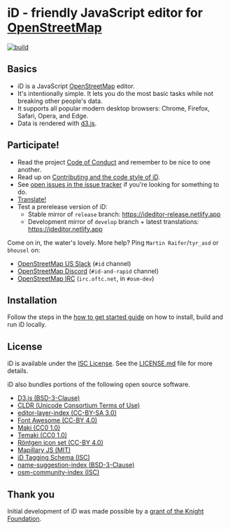 # iD - friendly JavaScript editor for [OpenStreetMap](https://www.openstreetmap.org/)

[![build](https://github.com/openstreetmap/iD/workflows/build/badge.svg)](https://github.com/openstreetmap/iD/actions?query=workflow%3A%22build%22)

## Basics

* iD is a JavaScript [OpenStreetMap](https://www.openstreetmap.org/) editor.
* It's intentionally simple. It lets you do the most basic tasks while not breaking other people's data.
* It supports all popular modern desktop browsers: Chrome, Firefox, Safari, Opera, and Edge.
* Data is rendered with [d3.js](https://d3js.org/).

## Participate!

* Read the project [Code of Conduct](CODE_OF_CONDUCT.md) and remember to be nice to one another.
* Read up on [Contributing and the code style of iD](CONTRIBUTING.md).
* See [open issues in the issue tracker](https://github.com/openstreetmap/iD/issues?state=open)
if you're looking for something to do.
* [Translate!](https://github.com/openstreetmap/iD/blob/develop/CONTRIBUTING.md#translating)
* Test a prerelease version of iD:
  * Stable mirror of `release` branch: https://ideditor-release.netlify.app
  * Development mirror of `develop` branch + latest translations: https://ideditor.netlify.app

Come on in, the water's lovely. More help? Ping `Martin Raifer`/`tyr_asd` or `bhousel` on:
* [OpenStreetMap US Slack](https://slack.openstreetmap.us/) (`#id` channel)
* [OpenStreetMap Discord](https://discord.com/invite/openstreetmap) (`#id-and-rapid` channel)
* [OpenStreetMap IRC](https://wiki.openstreetmap.org/wiki/IRC) (`irc.oftc.net`, in `#osm-dev`)

## Installation

Follow the steps in the [how to get started guide](https://github.com/openstreetmap/iD/wiki/How-to-get-started#build-and-test-instructions) on how to install, build and run iD locally.

## License

iD is available under the [ISC License](https://opensource.org/licenses/ISC).
See the [LICENSE.md](LICENSE.md) file for more details.

iD also bundles portions of the following open source software.

* [D3.js (BSD-3-Clause)](https://github.com/d3/d3)
* [CLDR (Unicode Consortium Terms of Use)](https://github.com/unicode-cldr/cldr-json)
* [editor-layer-index (CC-BY-SA 3.0)](https://github.com/osmlab/editor-layer-index)
* [Font Awesome (CC-BY 4.0)](https://fontawesome.com/license)
* [Maki (CC0 1.0)](https://github.com/mapbox/maki)
* [Temaki (CC0 1.0)](https://github.com/ideditor/temaki)
* [Röntgen icon set (CC-BY 4.0)](https://github.com/enzet/map-machine#r%C3%B6ntgen-icon-set)
* [Mapillary JS (MIT)](https://github.com/mapillary/mapillary-js)
* [iD Tagging Schema (ISC)](https://github.com/openstreetmap/id-tagging-schema)
* [name-suggestion-index (BSD-3-Clause)](https://github.com/osmlab/name-suggestion-index)
* [osm-community-index (ISC)](https://github.com/osmlab/osm-community-index)


## Thank you

Initial development of iD was made possible by a [grant of the Knight Foundation](https://blog.mapbox.com/large-investment-in-openstreetmap-from-knight-foundation-cf7aa00534db).

